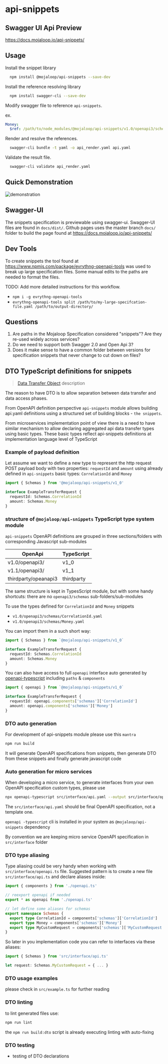 # api-snippets

## Swagger UI Api Preview

https://docs.mojaloop.io/api-snippets/

## Usage

Install the snippet library
```bash
  npm install @mojaloop/api-snippets --save-dev
```

Install the reference resolving library
```bash
  npm install swagger-cli --save-dev
```

Modify swagger file to reference `api-snippets`.

ex.
```yaml
Money:
  $ref: /path/to/node_modules/@mojaloop/api-snippets/v1.0/openapi3/schemas/Money.yaml
```

Render and resolve the references.
```bash
  swagger-cli bundle -t yaml -o api_render.yaml api.yaml
```

Validate the result file.
```bash
  swagger-cli validate api_render.yaml
```

## Quick Demonstration
![demonstration](./docs/demonstration.gif "Demonstration")

## Swagger-UI

The snippets specification is previewable using swagger-ui. Swagger-UI files
are found in `docs/dist/`. Github pages uses the master branch `docs/` folder
to build the page found at https://docs.mojaloop.io/api-snippets/

## Dev Tools

To create snippets the tool found at https://www.npmjs.com/package/evrythng-openapi-tools
was used to break up large specification files. Some manual edits to the paths
are needed to format the files.

TODO: Add more detailed instructions for this workflow.
- `npm i -g evrythng-openapi-tools`
- `evrythng-openapi-tools split /path/to/my-large-specifcation-file.yaml /path/to/output-directory/`

## Questions

1) Are paths in the Mojaloop Specification considered "snippets"? Are they re-used widely across services?
2) Do we need to support both Swagger 2.0 and Open Api 3?
3) Does it make sense to have a common folder between versions for specification snippets that never change
   to cut down on files?

## DTO TypeScript definitions for snippets
> [Data Transfer Object](https://en.wikipedia.org/wiki/Data_transfer_object) description


The reason to have DTO is to allow separation between data transfer and data access phases. 

From OpenAPI definition perspective `api-snippets` module allows building api.yaml definitions using a structured set of building blocks - `the snippets`.

From microservices implementation point of view there is a need to have similar mechanism to allow declaring aggregated api data transfer types using basic types. These basic types reflect api-snippets definitions at implementation language level of TypeScript

### Example of payload definition

Let assume we want to define a new type to represent the http request POST payload body with two properties: `requestId` and `amount` using already defined in `api-snippets` basic types: `CorrelationId` and `Money`


```typescript
import { Schemas } from '@mojaloop/api-snippets/v1_0'

interface ExampleTransferRequest {
  requestId: Schemas.CorrelationId
  amount: Schemas.Money
}
```

### structure of `@mojaloop/api-snippets` TypeScript type system module


`api-snippets` OpenAPI definitions are grouped in three sections/folders with corresponding Javascript sub-modules

| OpenApi                      | TypeScript            |
|------------------------------|-----------------------|
| v1.0/openapi3/               | v1_0                  |
| v1.1/openapi3/               | v1_1                  |
| thirdparty/opeanapi3         | thirdparty            |


The same structure is kept in TypesScript module, but with some handy shortcuts: there are no `openapi3/schemas` sub-folders/sub-modules

To use the types defined for `CorrelationId` and `Money` snippets 
- `v1.0/openapi3/schemas/CorrelationId.yaml`
- `v1.0/openapi3/schemas/Money.yaml`

You can import them in a such short way:
```typescript
import { Schemas } from `@mojaloop/api-snippets/v1_0`

interface ExampleTransferRequest {
  requestId: Schemas.CorrelationId
  amount: Schemas.Money
}
```

You can also have access to full `openapi` interface auto generated by [openapi-typescript](https://www.npmjs.com/package/openapi-typescript) including `paths` & `components`
```typescript
import { openapi } from `@mojaloop/api-snippets/v1_0`

interface ExampleTransferRequest {
  requestId: openapi.components['schemas']['CorrelationId']
  amount: openapi.components['schemas']['Money']
}
```

### DTO auto generation

For development of api-snippets module please use this `mantra`
```bash
npm run build
```

It will generate OpenAPI specifications from snippets, then generate DTO from these snippets and finally generate javascript code

### Auto generation for micro services
When developing a micro service, to generate interfaces from your own OpenAPI specification custom types, please use 
```bash
npx openapi-typescript src/interface/api.yaml --output src/interface/openapi.ts
```

The `src/interface/api.yaml` should be final OpenAPI specification, not a template one.

`openapi -typescript` cli is installed in your system as `@mojaloop/api-snippets` dependency

By convention we are keeping micro service OpenAPI specification in `src/interface` folder
### DTO type aliasing
Type aliasing could be very handy when working with `src/interface/openapi.ts` file. Suggested pattern is to create a new file `src/interface/api.ts` and declare aliases inside:

```typescript
import { components } from './openapi.ts'

// reexport openapi if needed
export * as openapi from './openapi.ts'

// let define some aliases for schemas
export namespace Schemas {
  export type CorrelationId = components['schemas']['CorrelationId']
  export type Money = components['schemas']['Money']
  export type MyCustomRequest = components['schemas']['MyCustomRequest']
}
```

So later in you implementation code you can refer to interfaces via these aliases:

```typescript
import { Schemas } from 'src/interface/api.ts'

let request: Schemas.MyCustomRequest = { ... } 
```

### DTO usage examples
please check in `src/example.ts` for further reading

### DTO linting
to lint generated files use:
```bash
npm run lint
```

the `npm run build:dto` script is already executing linting with auto-fixing

### DTO testing
- testing of DTO declarations